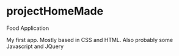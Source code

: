# projectHomeMade
Food Application

My first app. Mostly based in CSS and HTML. Also probably some Javascript and JQuery

